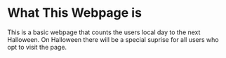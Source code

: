 # What This Webpage is

This is a basic webpage that counts the users local day to the next Halloween. On Halloween there will be a special suprise for all users who opt to visit the page.
